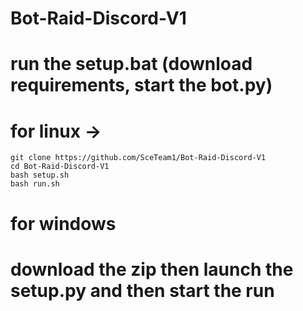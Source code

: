# Bot-Raid-Discord-V1

# run the setup.bat (download requirements, start the bot.py)

# for linux -> 

```
git clone https://github.com/SceTeam1/Bot-Raid-Discord-V1
cd Bot-Raid-Discord-V1
bash setup.sh
bash run.sh
```

# for windows 
# download the zip then launch the setup.py and then start the run 
